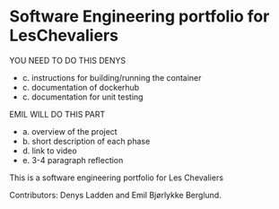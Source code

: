 # Software Engineering portfolio for LesChevaliers

YOU NEED TO DO THIS DENYS
- c. instructions for building/running the container
- c. documentation of dockerhub
- c. documentation for unit testing

EMIL WILL DO THIS PART
- a. overview of the project
- b. short description of each phase
- d. link to video
- e. 3-4 paragraph reflection



This is a software engineering portfolio for Les Chevaliers

Contributors: Denys Ladden and Emil Bjørlykke Berglund.
